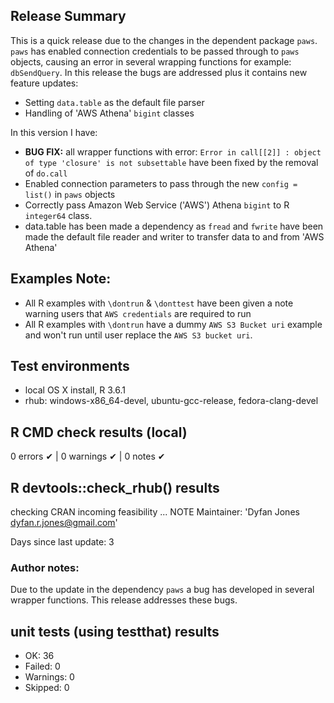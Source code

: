 ## Release Summary
This is a quick release due to the changes in the dependent package `paws`. `paws` has enabled connection credentials to be passed through to `paws` objects, causing an error in several wrapping functions for example: `dbSendQuery`. In this release the bugs are addressed plus it contains new feature updates: 

* Setting `data.table` as the default file parser
* Handling of 'AWS Athena' `bigint` classes

In this version I have:

* **BUG FIX:** all wrapper functions with error: `Error in call[[2]] : object of type 'closure' is not subsettable` have been fixed by the removal of `do.call`
* Enabled connection parameters to pass through the new `config = list()` in `paws` objects
* Correctly pass Amazon Web Service ('AWS') Athena `bigint` to R `integer64` class.
* data.table has been made a dependency as `fread` and `fwrite` have been made the default file reader and writer to transfer data to and from 'AWS Athena'

## Examples Note:
* All R examples with `\dontrun` & `\donttest` have been given a note warning users that `AWS credentials` are required to run
* All R examples with `\dontrun` have a dummy `AWS S3 Bucket uri` example and won't run until user replace the `AWS S3 bucket uri`.

## Test environments
* local OS X install, R 3.6.1
* rhub: windows-x86_64-devel, ubuntu-gcc-release, fedora-clang-devel

## R CMD check results (local)
0 errors ✔ | 0 warnings ✔ | 0 notes ✔

## R devtools::check_rhub() results
checking CRAN incoming feasibility ... NOTE
  Maintainer: 'Dyfan Jones <dyfan.r.jones@gmail.com>'
  
  Days since last update: 3
  
### Author notes:
Due to the update in the dependency `paws` a bug has developed in several wrapper functions. This release addresses these bugs.

## unit tests (using testthat) results
* OK:       36
* Failed:   0
* Warnings: 0
* Skipped:  0